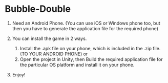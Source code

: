Bubble-Double
==============

1. Need an Android Phone. (You can use iOS or Windows phone too, but then you have to generate the application file for the required phone)

2. You can install the game in 2 ways.
	1. Install the .apk file on your phone, which is included in the .zip file. (TO YOUR ANDROID PHONE)
	or
	2. Open the project in Unity, then Build the required application file for the particular OS platform and install it on your phone.

3. Enjoy!
